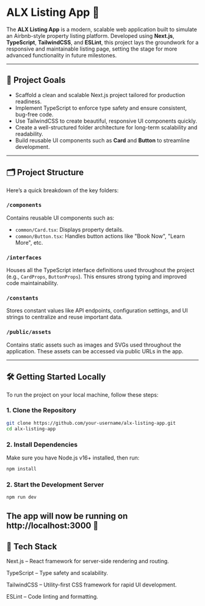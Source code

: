 # ALX Listing App 🏡

The **ALX Listing App** is a modern, scalable web application built to simulate an Airbnb-style property listing platform. Developed using **Next.js**, **TypeScript**, **TailwindCSS**, and **ESLint**, this project lays the groundwork for a responsive and maintainable listing page, setting the stage for more advanced functionality in future milestones.

---

## 🚀 Project Goals

- Scaffold a clean and scalable Next.js project tailored for production readiness.
- Implement TypeScript to enforce type safety and ensure consistent, bug-free code.
- Use TailwindCSS to create beautiful, responsive UI components quickly.
- Create a well-structured folder architecture for long-term scalability and readability.
- Build reusable UI components such as **Card** and **Button** to streamline development.

---

## 🗂️ Project Structure

Here’s a quick breakdown of the key folders:

### `/components`
Contains reusable UI components such as:
- `common/Card.tsx`: Displays property details.
- `common/Button.tsx`: Handles button actions like "Book Now", "Learn More", etc.

### `/interfaces`
Houses all the TypeScript interface definitions used throughout the project (e.g., `CardProps`, `ButtonProps`). This ensures strong typing and improved code maintainability.

### `/constants`
Stores constant values like API endpoints, configuration settings, and UI strings to centralize and reuse important data.

### `/public/assets`
Contains static assets such as images and SVGs used throughout the application. These assets can be accessed via public URLs in the app.

---

## 🛠️ Getting Started Locally

To run the project on your local machine, follow these steps:

### 1. Clone the Repository
```bash
git clone https://github.com/your-username/alx-listing-app.git
cd alx-listing-app
```

### 2. Install Dependencies
Make sure you have Node.js v16+ installed, then run:
```bash
npm install
```

### 2. Start the Development Server
```bash
npm run dev
```
The app will now be running on http://localhost:3000 🚀
---

## 🧠 Tech Stack
Next.js – React framework for server-side rendering and routing.

TypeScript – Type safety and scalability.

TailwindCSS – Utility-first CSS framework for rapid UI development.

ESLint – Code linting and formatting.
